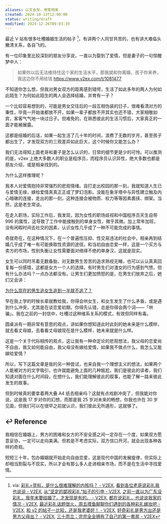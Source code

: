```yaml
---
aliases: 以文会友，用笔相亲
created: 2024-10-13T12:00:00
status: writing/draft
modified: 2024-12-26T09:03:39
---
```


最近 V 站有很多吐槽婚姻生活的帖子 [^v2ex-posts-marry]，有讲两个人同甘共苦的，也有讲大难临头撇清关系，各自飞的。

有一位印象里比较深刻的朋友分享说，一直以为娶到了爱情，但是妻子的一句惊醒梦中人：

> 如果你以后无法维持住这个家的生活水平，那我就和你离婚，孩子你来养，我这边你不用给钱
> https://www.v2ex.com/t/1081477

不知道你怎么想，但我对男女双方的距离感到错愕，生活了如此多年的两人为何如此陌生？为何如此陌生的两人会选择结婚，并育有一子？

一个比较容易想到的，可能是男女交往后的一段互相伪装的日子，很难看清对方的秉性，毕竟一开始谁都放不开，如果一辈子都放不开其实也还不错，大家相敬如宾，客客气气地一块过日子。但难免的，在熟悉彼此的生活习惯后，大家真正的一面才能被展露。

这都是结婚的后话，如果一起生活了几十年的时间，浪费了无数的岁月，甚至孩子都出生了，才发现双方的三观差异如此巨大，这个时候你又能怎么办？

我们无法得知上面老哥和妻子是怎么认识的，日常的细节更是少的可怜。可以推测的是，v2ex 上绝大多数人的职业是程序员，而程序员认识异性，绝大多数也都是朋友介绍，或是相亲找到的。

为什么这样推理呢？

我本人对爱情抱持非常强烈的悲观情绪。自打走出校园的那一刻，我就知道人生已与爱情无缘，嫁给爱情真真正正成了梦幻泡影。没能在象牙塔中与异性建立触及内心暗礁的连接，走出的那一刻，这种连接会被物质、权力等等因素裹挟、绑架。当然，这是老生常谈。

在走入职场，实际工作后，我发现，因为女性的职场歧视和中国程序员天生自带 996 的属性，这导致了工作中能接触到的单身女性，微乎其微。加上常年加班，没有闲暇时间去社交的因素，认识女性几乎成了一种不可能完成的事情。

奇就奇在，在这种情况下，在一个普遍性压抑、性交易违法的社会中，相亲再到结婚几乎成了唯一有可能换取性资源的途径。和当初自由恋爱一样，这是一个买方与卖方的市场，性别失衡让女性需要面对络绎不绝的单身汉，这就是现实。

女生可以同时吊着无数备胎，对无数男生苦苦的追求熟视无睹，也可以认认真真回复每一份感情，这都是女方一个人的选择。有时男生们对渣女的行为感到气愤，但有什么办法吗？一点办法都没有。让男生们更加愤怒的是，在男生们放弃之后，她们又会讲：

[为什么现在的男生追女生追到一半就不追了？](https://www.zhihu.com/question/294518380/answer/613750635)

早在我上学的时候长辈就教给我，你得会哄女生，和女生发生了什么矛盾，或是遇到什么冲突，尤其是在谈恋爱初期，你得先认错，总是你得会两个词——「哄骗」。我在之前的一封信中，吐槽过这种维系关系的模式，有效但同样有毒。

圆桌派有一期非常有意思的观点，讲如果你想知道此时此刻的她未来是什么模样，就去看丈母娘，去看看丈母娘现在是什么模样，她未来就是什么样。

这是一个关于代际相传的观点，这让我有一种命定论的悲观想法，我父母的恋爱尚不自由，我又如何能自由，我父母没有嫁给爱情，如果我不做点什么，我怎么又能嫁给爱情？

所以，写下这篇文章是我的另一种尝试，也来自我一个理想主义的想法，如果两个人能被对方的文字吸引，也许就能避免上面的几种尴尬，我们是彼此的读者，我们知道对面在什么时间段，在想什么，我们能理解彼此的叙事，也能了解一路来彼此发生的故事。

但到时候真的要拿着两大叠 A4 纸去相亲吗？这就有点戏剧冲突了，但我能对你说，这是我 17 岁对你的幻想，而那是我 25 岁对未来的畅想，你我也许在 30 岁见面，但我们可以在很早之前就认识，我们彼此无所遁形，这就够了。

## ↩ Reference

我相信在婚姻上，男方的困难和女方的不安全感之间一定存在一个度，如果双方愿意妥协，一定可以走向美满。但若是不考虑实际，双方信口开河，就会出现各种各样的奇观。

短短三十年，包办婚姻就开始走向自由恋爱，这是现代中国的发展旋律，但实际上却相当割裂与不现实，所以才会有那么多人走进相亲市场，而不是在生活中寻找爱情。

[^v2ex-posts-marry]: via: [彩礼=竞标，是什么很难理解的内核吗？ - V2EX](https://www.v2ex.com/t/1081117), [看到各位老哥说彩礼我也说说 - V2EX](https://www.v2ex.com/t/1081225), [从"坚定的鄙视彩礼"帖子的引申 - V2EX](https://www.v2ex.com/t/1081284), [之前一直以为广东没彩礼，我年末要结婚了，才发现是有的。 - V2EX](https://www.v2ex.com/t/1081424), [都在说彩礼，也说说我家的情况 - V2EX](https://www.v2ex.com/t/1081528), [最近彩礼话题很火，周五摸鱼聊聊你们遇到的各种彩礼嫁妆吧 - V2EX](https://www.v2ex.com/t/1081532), [和 v2 的帖子一比较，还是我老婆好！ - V2EX](https://www.v2ex.com/t/1081538), [好奇彩礼是男方出还是男方父母出？ - V2EX](https://www.v2ex.com/t/1081580), [三十而立：完完全全拥有了自己的第一套房 - V2EX](https://www.v2ex.com/t/1081814)
